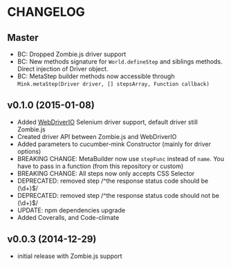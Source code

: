 # CHANGELOG

## Master
* BC: Dropped Zombie.js driver support
* BC: New methods signature for `World.defineStep` and siblings methods. Direct injection of Driver object.
* BC: MetaStep builder methods now accessible through `Mink.metaStep(Driver driver, [] stepsArray, Function callback)`

## v0.1.0 (2015-01-08)
* Added [WebDriverIO](https://github.com/webdriverio/webdriverio) Selenium driver support, default driver still Zombie.js
* Created driver API between Zombie.js and WebDriverIO
* Added parameters to cucumber-mink Constructor (mainly for driver options)
* BREAKING CHANGE: MetaBuilder now use `stepFunc` instead of `name`. You have to pass in a function (from this repository or custom)
* BREAKING CHANGE: All steps now only accepts CSS Selector
* DEPRECATED: removed step /^the response status code should be (\d+)$/
* DEPRECATED: removed step /^the response status code should not be (\d+)$/
* UPDATE: npm dependencies upgrade
* Added Coveralls, and Code-climate

## v0.0.3 (2014-12-29)
* initial release with Zombie.js support
